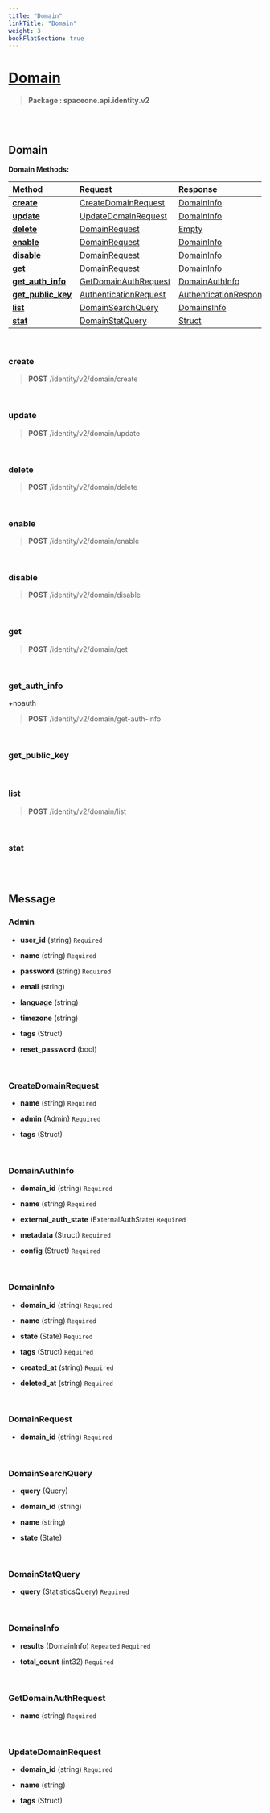 ```yaml
---
title: "Domain"
linkTitle: "Domain"
weight: 3
bookFlatSection: true
---
```

# [Domain](#Domain)



>  **Package : spaceone.api.identity.v2**

<br>
<br>

## Domain





**Domain Methods:**


| Method | Request | Response |
| :----- | :-------- | :-------- |
| [**create**](./Domain#create) | [CreateDomainRequest](Domain#createdomainrequest) | [DomainInfo](Domain#domaininfo) |
| [**update**](./Domain#update) | [UpdateDomainRequest](Domain#updatedomainrequest) | [DomainInfo](Domain#domaininfo) |
| [**delete**](./Domain#delete) | [DomainRequest](Domain#domainrequest) | [Empty](Domain#empty) |
| [**enable**](./Domain#enable) | [DomainRequest](Domain#domainrequest) | [DomainInfo](Domain#domaininfo) |
| [**disable**](./Domain#disable) | [DomainRequest](Domain#domainrequest) | [DomainInfo](Domain#domaininfo) |
| [**get**](./Domain#get) | [DomainRequest](Domain#domainrequest) | [DomainInfo](Domain#domaininfo) |
| [**get_auth_info**](./Domain#get_auth_info) | [GetDomainAuthRequest](Domain#getdomainauthrequest) | [DomainAuthInfo](Domain#domainauthinfo) |
| [**get_public_key**](./Domain#get_public_key) | [AuthenticationRequest](Domain#authenticationrequest) | [AuthenticationResponse](Domain#authenticationresponse) |
| [**list**](./Domain#list) | [DomainSearchQuery](Domain#domainsearchquery) | [DomainsInfo](Domain#domainsinfo) |
| [**stat**](./Domain#stat) | [DomainStatQuery](Domain#domainstatquery) | [Struct](Domain#struct) |



    
<br>

### create





> **POST** /identity/v2/domain/create
>






    
<br>

### update





> **POST** /identity/v2/domain/update
>






    
<br>

### delete





> **POST** /identity/v2/domain/delete
>






    
<br>

### enable





> **POST** /identity/v2/domain/enable
>






    
<br>

### disable





> **POST** /identity/v2/domain/disable
>






    
<br>

### get





> **POST** /identity/v2/domain/get
>






    
<br>

### get_auth_info

+noauth



> **POST** /identity/v2/domain/get-auth-info
>






    
<br>

### get_public_key










    
<br>

### list





> **POST** /identity/v2/domain/list
>






    
<br>

### stat










    


<br>
<br>

## Message



### Admin
* **user_id** (string)   `Required` 

    
* **name** (string)   `Required` 

    
* **password** (string)   `Required` 

    
* **email** (string)  

    
* **language** (string)  

    
* **timezone** (string)  

    
* **tags** (Struct)  

    
* **reset_password** (bool)  

    <br>

### CreateDomainRequest
* **name** (string)   `Required` 

    
* **admin** (Admin)   `Required` 

    
* **tags** (Struct)  

    <br>

### DomainAuthInfo
* **domain_id** (string)   `Required` 

    
* **name** (string)   `Required` 

    
* **external_auth_state** (ExternalAuthState)   `Required` 

    
* **metadata** (Struct)   `Required` 

    
* **config** (Struct)   `Required` 

    <br>

### DomainInfo
* **domain_id** (string)   `Required` 

    
* **name** (string)   `Required` 

    
* **state** (State)   `Required` 

    
* **tags** (Struct)   `Required` 

    
* **created_at** (string)   `Required` 

    
* **deleted_at** (string)   `Required` 

    <br>

### DomainRequest
* **domain_id** (string)   `Required` 

    <br>

### DomainSearchQuery
* **query** (Query)  

    
* **domain_id** (string)  

    
* **name** (string)  

    
* **state** (State)  

    <br>

### DomainStatQuery
* **query** (StatisticsQuery)   `Required` 

    <br>

### DomainsInfo
* **results** (DomainInfo)  `Repeated`    `Required` 

    
* **total_count** (int32)   `Required` 

    <br>

### GetDomainAuthRequest
* **name** (string)   `Required` 

    <br>

### UpdateDomainRequest
* **domain_id** (string)   `Required` 

    
* **name** (string)  

    
* **tags** (Struct)  

    <br>
